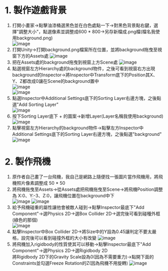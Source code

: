 # 1. 製作遊戲背景
1. 打開小畫家->點擊油漆桶選黑色並在白色處點一下->對黑色背景點右鍵，選擇"調整大小"，點選像素並調整成600 * 800->另存新檔成.png檔(檔名我使用background.png)  
   ![image](https://github.com/unshun0120/space_shooter/assets/79517348/04944e01-db16-4a66-8e8c-cfd089e8089f)  
2. 打開Unity->打開background.png檔案所在位置，並將background拖曳至視窗下方的Assets處
   ![image](https://github.com/unshun0120/space_shooter/assets/79517348/7aac174b-d0ca-446b-862e-5a30ee8a84a9)
3. 把在Assets處的background拖曳到視窗上方Scene處
   ![image](https://github.com/unshun0120/space_shooter/assets/79517348/ad0e738c-eef6-4bad-b30f-ff42475584dd)
4. 點選視窗左方Hierarchy處的background物件，之後可看到視窗右方出現background的Inspector->將Inspector中Transform底下的Position其X、Y、Z都改成0讓在Scene的background置中    
   ![image](https://github.com/unshun0120/space_shooter/assets/79517348/f526025f-54d7-44ef-a1c5-0022975b8647)  
   ![image](https://github.com/unshun0120/space_shooter/assets/79517348/bf134ba4-d18d-4c7d-9c00-193260f36e13)  
5. 點選Inspector中Additional Settings底下的Sorting Layer右邊方塊，之後點選"Add Sorting Layer"  
   ![image](https://github.com/unshun0120/space_shooter/assets/79517348/1018cc05-041e-477f-a423-8a1494fbd0ee)  
6. 按下Sorting Layer底下 + 的圖案->新增Layer(Layer名稱我使用background)   
   ![image](https://github.com/unshun0120/space_shooter/assets/79517348/1f726d97-0264-4790-a7b4-dd8d69643d19)
7. 點擊視窗左方Hierarchy的background物件->點擊左方Inspector中Additional Settings底下的Sorting Layer右邊方塊，之後點選"background"
   ![image](https://github.com/unshun0120/space_shooter/assets/79517348/f0859c38-b926-4ea3-ad6e-2c8b7e50de62)

# 2. 製作飛機
1. 原作者自己畫了一台飛機，我自己是網路上隨便找一張圖片當作飛機用，將飛機照片像素調整成 50 * 50  
2. 將飛機拖曳至Assets->從Assets處把飛機拖曳至Scene->將飛機Position調整為 X:0、Y:-3、Z:0，讓飛機位置在background中下  
   ![image](https://github.com/unshun0120/space_shooter/assets/79517348/e6864276-918b-4b5e-a512-58548183b51d) ![image](https://github.com/unshun0120/space_shooter/assets/79517348/dd827415-0dcb-4442-9aaa-36049579be18)
3. 給予飛機碰重的屬性讓他會被敵人碰到->點擊Inspector最底下"Add Component"->選Physics 2D->選Box Collider 2D->選完後可看到碰種外框(綠色的那個)  
   ![image](https://github.com/unshun0120/space_shooter/assets/79517348/ee49770e-e56f-4eff-9986-b8d9b43426a5)  
4. 點擊Inspector中Box Collider 2D->將Size中的Y設為0.45讓判定不要太嚴格，設完後可以看到碰撞外框的大小有改變
   ![image](https://github.com/unshun0120/space_shooter/assets/79517348/d295a3a5-00ac-4c23-b90d-c4fe2487fede)  
5. 將飛機加入rigidbody的性質使其可以移動->點擊Inspector最底下"Add Component"->選Physics 2D->選Rigidbody 2D  
   將Rigidbody 2D下的Gravity Scale設為0(因為不需要重力)->點開下面的Constraints並勾選Freeze Rotation的Z(因為飛機不用旋轉)
   ![image](https://github.com/unshun0120/space_shooter/assets/79517348/a3b4fdf3-b65c-40ed-b732-04bb06b92e30)











